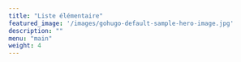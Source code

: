 ```yaml
---
title: "Liste élémentaire"
featured_image: '/images/gohugo-default-sample-hero-image.jpg'
description: ""
menu: "main"
weight: 4
---
```

